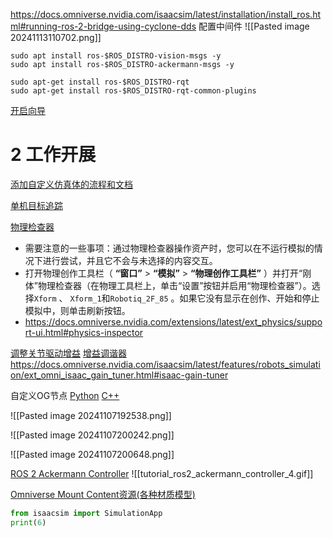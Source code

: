 https://docs.omniverse.nvidia.com/isaacsim/latest/installation/install_ros.html#running-ros-2-bridge-using-cyclone-dds
配置中间件
![[Pasted image 20241113110702.png]]
```shell
sudo apt install ros-$ROS_DISTRO-vision-msgs -y
sudo apt install ros-$ROS_DISTRO-ackermann-msgs -y

sudo apt-get install ros-$ROS_DISTRO-rqt
sudo apt-get install ros-$ROS_DISTRO-rqt-common-plugins
```

[开启向导](https://docs.omniverse.nvidia.com/isaacsim/latest/advanced_tutorials/tutorial_advanced_import_wizard.html#)

# 2 工作开展



[添加自定义仿真体的流程和文档](https://docs.omniverse.nvidia.com/isaacsim/latest/advanced_tutorials/tutorial_advanced_adding_new_manipulator.html#summary)

[单机目标追踪](https://docs.omniverse.nvidia.com/isaacsim/latest/core_api_tutorials/tutorial_advanced_data_logging.html)

[物理检查器](https://docs.omniverse.nvidia.com/isaacsim/latest/advanced_tutorials/tutorial_advanced_rigging_complex_structures.html#preparing-for-tests)
- 需要注意的一些事项：通过物理检查器操作资产时，您可以在不运行模拟的情况下进行尝试，并且它不会与未选择的内容交互。
- 打开物理创作工具栏（ **“窗口”** > **“模拟”** > **“物理创作工具栏”** ）并打开“刚体”物理检查器（在物理工具栏上，单击“设置”按钮并启用“物理检查器”）。选择`Xform` 、 `Xform_1`和`Robotiq_2F_85` 。如果它没有显示在创作、开始和停止模拟中，则单击刷新按钮。
- https://docs.omniverse.nvidia.com/extensions/latest/ext_physics/support-ui.html#physics-inspector

[调整关节驱动增益](https://docs.omniverse.nvidia.com/isaacsim/latest/advanced_tutorials/tutorial_advanced_joint_tuning.html)
[增益调谐器](https://docs.omniverse.nvidia.com/isaacsim/latest/advanced_tutorials/tutorial_advanced_adding_new_manipulator.html#gains-tuning)
https://docs.omniverse.nvidia.com/isaacsim/latest/features/robots_simulation/ext_omni_isaac_gain_tuner.html#isaac-gain-tuner



自定义OG节点
	[Python](https://docs.omniverse.nvidia.com/isaacsim/latest/ros2_tutorials/tutorial_ros2_custom_omnigraph_node_python.html)
	[C++](https://docs.omniverse.nvidia.com/isaacsim/latest/ros2_tutorials/tutorial_ros2_omnigraph_cpp_node.html)

![[Pasted image 20241107192538.png]]

![[Pasted image 20241107200242.png]]

![[Pasted image 20241107200648.png]]

[ROS 2 Ackermann Controller](https://docs.omniverse.nvidia.com/isaacsim/latest/ros2_tutorials/tutorial_ros2_ackermann_controller.html)
![[tutorial_ros2_ackermann_controller_4.gif]]

[Omniverse Mount Content资源(各种材质模型)](https://docs.omniverse.nvidia.com/isaacsim/latest/prod_content/mount-content.html)


```python
from isaacsim import SimulationApp
print(6)
```